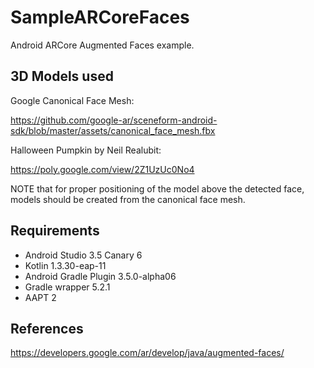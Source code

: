 # SampleARCoreFaces
Android ARCore Augmented Faces example.

## 3D Models used

Google Canonical Face Mesh:

https://github.com/google-ar/sceneform-android-sdk/blob/master/assets/canonical_face_mesh.fbx

Halloween Pumpkin by Neil Realubit:

https://poly.google.com/view/2Z1UzUc0No4

NOTE that for proper positioning of the model above the detected face, models should be created from the canonical face mesh.

## Requirements
* Android Studio 3.5 Canary 6
* Kotlin 1.3.30-eap-11
* Android Gradle Plugin 3.5.0-alpha06
* Gradle wrapper 5.2.1
* AAPT 2

## References
https://developers.google.com/ar/develop/java/augmented-faces/